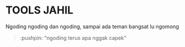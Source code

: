 # TOOLS JAHIL
Ngoding ngoding dan ngoding, sampai ada teman bangsat lu ngomong
<blockquote> :pushpin: "ngoding terus apa nggak capek"</blockquote>
